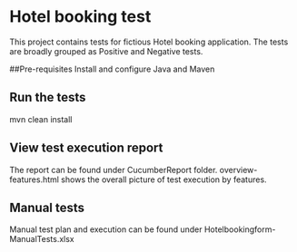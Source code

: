 # Hotel booking test
This project contains tests for fictious Hotel booking application. The tests are broadly grouped as Positive and Negative tests. 

##Pre-requisites
Install and configure Java and Maven

## Run the tests
mvn clean install

## View test execution report
The report can be found under CucumberReport folder. overview-features.html shows the overall picture of test execution by features. 

## Manual tests
Manual test plan and execution can be found under Hotelbookingform-ManualTests.xlsx
